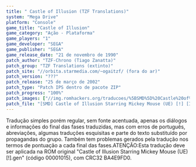 ```yaml
---
title: " Castle of Illusion (TZF Translations)"
system: "Mega Drive"
platform: "Console"
game_title: "Castle of Illusion"
game_category: "Ação - Plataforma"
game_players: "1"
game_developer: "SEGA"
game_publisher: "SEGA"
game_release_date: "21 de novembro de 1990"
patch_author: "TZF-Chrono (Tiago Zanatta)"
patch_group: "TZF Translations (extinto)"
patch_site: "//orbita.starmedia.com/~ogaitzf/ (fora do ar)"
patch_version: "???"
patch_release: "25 de março de 2002"
patch_type: "Patch IPS dentro de pacote ZIP"
patch_progress: "100%"
patch_images: ["//img.romhackers.org/traducoes/%5BSMD%5D%20Castle%20of%20Illusion%20-%20TZF%20Translations%20-%201.png","//img.romhackers.org/traducoes/%5BSMD%5D%20Castle%20of%20Illusion%20-%20TZF%20Translations%20-%202.png","//img.romhackers.org/traducoes/%5BSMD%5D%20Castle%20of%20Illusion%20-%20TZF%20Translations%20-%203.png"]
patch_file: "[SMD] Castle of Illusion Starring Mickey Mouse (UE) [!] [I-BR T-TZF-Chrono G-TZF Translations P-100% A-2002].zip"
---
```

Tradução simples porém regular, sem fonte acentuada, apenas os diálogos e informações do final das fases traduzidas, mas com erros de português, abreviações, algumas traduções esquisitas e parte do texto substituído por propagandas do grupo. Também tem problemas gerados pela tradução nos termos de pontuação a cada final das fases.ATENÇÃO:Esta tradução deve ser aplicada na ROM original "Castle of Illusion Starring Mickey Mouse (UE) [!].gen" (código 00001015), com CRC32 BA4E9FD0.